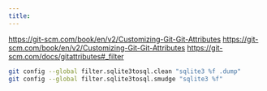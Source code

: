 ```yaml
---
title:
---
```



<https://git-scm.com/book/en/v2/Customizing-Git-Git-Attributes>
<https://git-scm.com/book/en/v2/Customizing-Git-Git-Attributes>
<https://git-scm.com/docs/gitattributes#_filter>

```sh
git config --global filter.sqlite3tosql.clean "sqlite3 %f .dump"
git config --global filter.sqlite3tosql.smudge "sqlite3 %f"
```
